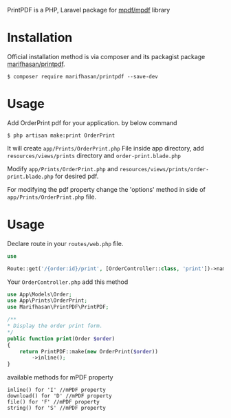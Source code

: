 PrintPDF is a PHP, Laravel package for [mpdf/mpdf](https://packagist.org/packages/mpdf/mpdf) library

Installation
============

Official installation method is via composer and its packagist package [marifhasan/printpdf](https://packagist.org/packages/marifhasan/printpdf).

```
$ composer require marifhasan/printpdf --save-dev
```

Usage
=====

Add OrderPrint pdf for your application. by below command

```
$ php artisan make:print OrderPrint
```

It will create `app/Prints/OrderPrint.php` File inside app directory, add `resources/views/prints` directory and `order-print.blade.php`

Modify `app/Prints/OrderPrint.php` and `resources/views/prints/order-print.blade.php` for desired pdf.

For modifying the pdf property change the 'options' method in side of `app/Prints/OrderPrint.php` file.

Usage
=====
Declare route in your `routes/web.php` file.

```php
use 

Route::get('/{order:id}/print', [OrderController::class, 'print'])->name('print'); // order.print
```

Your `OrderController.php` add this method
```php
use App\Models\Order;
use App\Prints\OrderPrint;
use Marifhasan\PrintPDF\PrintPDF;

/**
* Display the order print form.
*/
public function print(Order $order)
{
	return PrintPDF::make(new OrderPrint($order))
		->inline();
}
```

available methods for mPDF property

```
inline() for 'I' //mPDF property
download() for 'D' //mPDF property
file() for 'F' //mPDF property
string() for 'S' //mPDF property
```